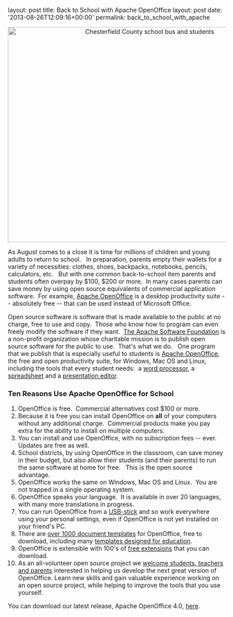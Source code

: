 layout: post
title: Back to School with Apache OpenOffice
layout: post
date: '2013-08-26T12:09:16+00:00'
permalink: back_to_school_with_apache

<div align="center"> 
    <p><a href="http://www.flickr.com/photos/library_of_virginia/3595197971/" title="Chesterfield County school bus and students by The Library of Virginia, on Flickr"><img width="640" height="497" src="http://farm4.staticflickr.com/3305/3595197971_77e49c61af_z.jpg?zz=1" alt="Chesterfield County school bus and students" /></a></p><a href="http://www.flickr.com/photos/library_of_virginia/3595197971/" title="Chesterfield County school bus and students by The Library of Virginia, on Flickr"> </a> 
  </div> 
  <p> </p> 
  <p>As August comes to a close it is time for millions of children and young adults to return to school.&nbsp;&nbsp; In preparation, parents empty their wallets for a variety of necessities: clothes, shoes, backpacks, notebooks, pencils, calculators, etc.&nbsp;&nbsp; But with one common back-to-school item parents and students often overpay by $100, $200 or more.&nbsp; In many cases parents can save money by using open source equivalents of commercial application software.&nbsp; For example, <a href="http://www.openoffice.org/">Apache OpenOffice</a> is a desktop productivity suite -- absolutely free -- that can be used instead of Microsoft Office.<br /></p> 
  <p>Open source software is software that is made available to the public at no charge, free to use and copy.&nbsp; Those who know how to program can even freely modify the software if they want.&nbsp; <a href="http://www.apache.org/">The Apache Software Foundation</a> is a non-profit organization whose charitable mission is to publish open source software for the public to use.&nbsp; That's what we do.&nbsp;&nbsp; One program that we publish that is especially useful to students is <a href="http://www.openoffice.org/">Apache OpenOffice</a>,&nbsp; the free and open productivity suite, for Windows, Mac OS and Linux, including the tools that every student needs:&nbsp; a <a href="http://www.openoffice.org/product/writer.html">word processor</a>, a <a href="http://www.openoffice.org/product/calc.html">spreadsheet</a> and a <a href="http://www.openoffice.org/product/impress.html">presentation editor</a>.<br /></p> 
  <p> </p> 
  <h3>Ten Reasons Use Apache OpenOffice for School <br /></h3> 
  <ol> 
    <li>OpenOffice is free.&nbsp; Commercial alternatives cost $100 or more.</li> 
    <li>Because it is free you can install OpenOffice on <b>all</b> of your computers without any additional charge.&nbsp; Commercial products make you pay extra for the ability to install on multiple computers.</li> 
    <li>You can install and use OpenOffice, with no subscription fees -- ever.&nbsp; Updates are free as well.<br /></li> 
    <li>School districts, by using OpenOffice in the classroom, can save money in their budget, but also allow their students (and their parents) to run the same software at home for free.&nbsp;&nbsp; This is the open source advantage.<br /></li> 
    <li>OpenOffice works the same on Windows, Mac OS and Linux.&nbsp; You are not trapped in a single operating system.</li> 
    <li>OpenOffice speaks your language.&nbsp; It is available in over 20 languages, with many more translations in progress.<br /></li> 
    <li>You can run OpenOffice from a <a href="http://www.openoffice.org/porting/index.html">USB-stick</a> and so work everywhere using your personal 
settings, even if OpenOffice is not yet installed on your friend's PC.&nbsp;</li> 
    <li>There are <a href="http://templates.openoffice.org/">over 1000 document templates</a> for OpenOffice, free to download, including many <a href="http://templates.openoffice.org/en/search?f[0]=field_template_category%3A21">templates designed for education</a>.</li> 
    <li>OpenOffice is extensible with 100's of <a href="http://extensions.openoffice.org/">free extensions</a> that you can download.<br /></li> 
    <li>As an all-volunteer open source project we <a href="http://openoffice.apache.org/get-involved.html">welcome students, teachers and parents</a> interested in helping us develop the next great version of OpenOffice. Learn new skills and gain valuable experience working on an open source project, while helping to improve the tools that you use yourself.<br /></li> 
  </ol> 
  <p>You can download our latest release, Apache OpenOffice 4.0, <a href="http://www.openoffice.org/download/">here</a>.</p>
